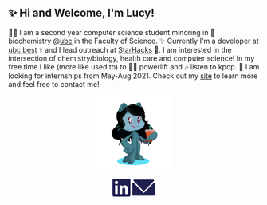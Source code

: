 ## ✨ Hi and Welcome, I'm Lucy!
👩‍💻 I am a second year computer science student minoring in 🧬 biochemistry @[ubc](https://ubc.ca) in the Faculty of Science. ✨ Currently I'm a developer at [ubc best](https://github.com/UBC-BEST) ⚕️ and I lead outreach at [StarHacks](https://www.starhacks.tech/) 💫. I am interested in the intersection of chemistry/biology, health care and computer science! In my free time I like (more like used to) to 🏋️‍♀️ powerlift and 🎶 listen to kpop. 💼 I am looking for internships from May-Aug 2021. Check out my [site](http://lhao03.github.io/) to learn more and feel free to contact me!

<p align="center">
	<img src="octocat-1607469329228.png" height="150px">
</p>

<!--START_SECTION:waka-->
<!--END_SECTION:waka-->

<p align="center">
	<a href="https://linkedin.com/in/lucy-hao"><img src="LinkedInDark.svg"></a>
	<a href="mailto:hao.lucyy@gmail.com"><img src="EmailDark.svg"></a>
</p>
